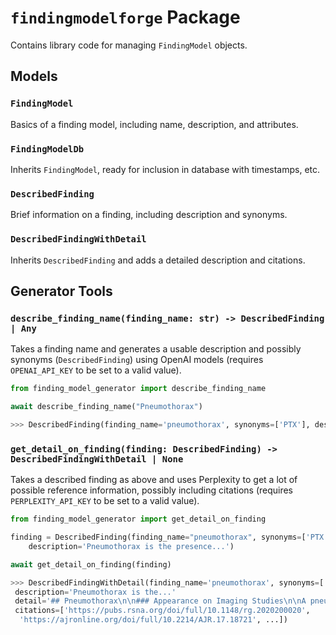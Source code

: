 # `findingmodelforge` Package

Contains library code for managing `FindingModel` objects.

## Models

### `FindingModel`

Basics of a finding model, including name, description, and attributes.

### `FindingModelDb`

Inherits `FindingModel`, ready for inclusion in database with timestamps, etc.

### `DescribedFinding`

Brief information on a finding, including description and synonyms.

### `DescribedFindingWithDetail`

Inherits `DescribedFinding` and adds a detailed description and citations.

## Generator Tools

### `describe_finding_name(finding_name: str) -> DescribedFinding | Any`

Takes a finding name and generates a usable description and possibly synonyms (`DescribedFinding`) using OpenAI models (requires `OPENAI_API_KEY` to be set to a valid value).

```python
from finding_model_generator import describe_finding_name

await describe_finding_name("Pneumothorax")

>>> DescribedFinding(finding_name='pneumothorax', synonyms=['PTX'], description='Pneumothorax is the presence of air in the pleural space, which can lead to partial or complete lung collapse, typically identified on imaging by the absence of vascular markings in the affected hemithorax.')
```

### `get_detail_on_finding(finding: DescribedFinding) -> DescribedFindingWithDetail | None`

Takes a described finding as above and uses Perplexity to get a lot of possible reference information, possibly
including citations (requires `PERPLEXITY_API_KEY` to be set to a valid value).

```python
from finding_model_generator import get_detail_on_finding

finding = DescribedFinding(finding_name="pneumothorax", synonyms=['PTX'],
    description='Pneumothorax is the presence...')

await get_detail_on_finding(finding)

>>> DescribedFindingWithDetail(finding_name='pneumothorax', synonyms=['PTX'], 
 description='Pneumothorax is the...'
 detail='## Pneumothorax\n\n### Appearance on Imaging Studies\n\nA pneumothorax...',
 citations=['https://pubs.rsna.org/doi/full/10.1148/rg.2020200020', 
  'https://ajronline.org/doi/full/10.2214/AJR.17.18721', ...])
```
